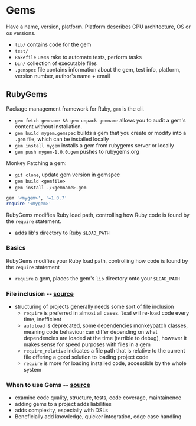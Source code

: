 # Gems
Have a name, version, platform. Platform describes CPU architecture, OS or os versions. 
- `lib/` contains code for the gem
- `test/`
- `Rakefile` uses rake to automate tests, perform tasks
- `bin/` collection of executable files
- `.gemspec` file contains information about the gem, test info, platform, version number, author's name + email

## RubyGems
Package management framework for Ruby, `gem` is the cli.
- `gem fetch gemname && gem unpack gemname` allows you to audit a gem's content without installation.
- `gem build mygem.gemspec` builds a gem that you create or modify into a `.gem` file, which can be installed locally 
- `gem install mygem` installs a gem from rubygems server or locally
- `gem push mygem-1.0.0.gem` pushes to rubygems.org

Monkey Patching a gem:
- `git clone`, update gem version in gemspec
- `gem build <gemfile>`
- `gem install ./<gemname>.gem`
```ruby
gem '<mygem>', '=1.0.7'
require '<mygem>'     
```
RubyGems modifies Ruby load path, controlling how Ruby code is found by the `require` statement.
- adds lib's directory to Ruby `$LOAD_PATH`

### Basics
RubyGems modifies your Ruby load path, controlling how code is found by the `require` statement
- `require` a gem, places the gem's `lib` directory onto your `$LOAD_PATH`

### File inclusion -- [source](http://stackoverflow.com/questions/804297/when-to-use-require-load-or-autoload-in-ruby)
- structuring of projects generally needs some sort of file inclusion
  - `require` is preferred in almost all cases. `load` will re-load code every time, inefficient
  - `autoload` is deprecated, some dependencies monkeypatch classes, meaning code behaviour can differ depending on what dependencies are loaded at the time (terrible to debug), however it makes sense for speed purposes with files in a gem
  - `require_relative` indicates a file path that is relative to the current file offering a good solution to loading project code
  - `require` is more for loading installed code, accessible by the whole system

### When to use Gems -- [source](https://robots.thoughtbot.com/to-gem-or-not-to-gem)
- examine code quality, structure, tests, code coverage, maintainence 
- adding gems to a project adds liabilities
- adds complexity, especially with DSLs
- Beneficially add knowledge, quicker integration, edge case handling
